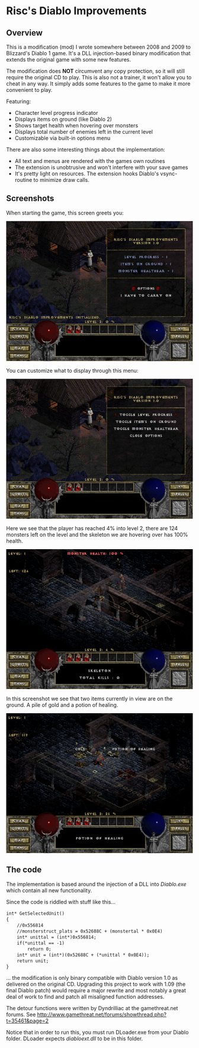 # Risc's Diablo Improvements
## Overview
This is a modification (mod) I wrote somewhere between 2008 and 2009 to Blizzard's Diablo 1 game. 
It's a DLL injection-based binary modification that extends the original game with some new features.

The modification does **NOT** circumvent any copy protection, so it will still require the original CD to play.
This is also not a trainer, it won't allow you to cheat in any way. It simply adds some features to the game to make it more convenient to play.

Featuring:
* Character level progress indicator
* Displays items on ground (like Diablo 2)
* Shows target health when hovering over monsters
* Displays total number of enemies left in the current level
* Customizable via built-in options menu

There are also some interesting things about the implementation:
* All text and menus are rendered with the games own routines
* The extension is unobtrusive and won't interfere with your save games
* It's pretty light on resources. The extension hooks Diablo's vsync-routine to minimize draw calls. 

## Screenshots

When starting the game, this screen greets you:

![Splash-screen](screenshots/screen00.png)

You can customize what to display through this menu:

![Options](screenshots/screen01.png)

Here we see that the player has reached 4% into level 2, 
there are 124 monsters left on the level and the skeleton we are hovering over has 100% health.
  
![Options](screenshots/screen02.png)

In this screenshot we see that two items currently in view are on the ground. 
A pile of gold and a potion of healing.

![Options](screenshots/screen03.png)

## The code
The implementation is based around the injection of a DLL into *Diablo.exe* which contain all new functionality.

Since the code is riddled with stuff like this...

	int* GetSelectedUnit()
	{
		//0x556814
		//monsterstruct_plats = 0x52688C + (monstertal * 0x0E4)
		int* unittal = (int*)0x556814;
		if(*unittal == -1)
			return 0;
		int* unit = (int*)(0x52688C + (*unittal * 0x0E4));	
		return unit;
	}

... the modification is only binary compatible with Diablo version 1.0 as delivered on the original CD.
Upgrading this project to work with 1.09 (the final Diablo patch) would require a major rewrite and most notably
a great deal of work to find and patch all misaligned function addresses. 

The detour functions were written by Dyndrilliac at the gamethreat.net forums. 
See http://www.gamethreat.net/forums/showthread.php?t=35461&page=2

Notice that in order to run this, you must run DLoader.exe from your Diablo folder. 
DLoader expects *diabloext.dll* to be in this folder.